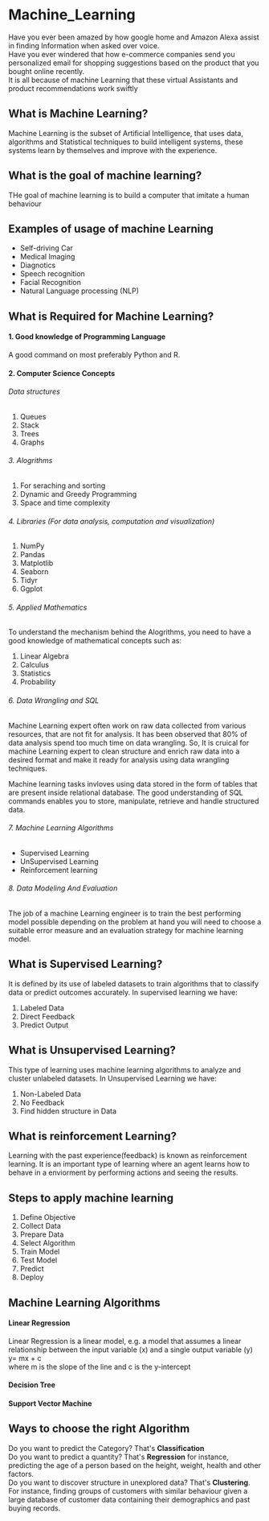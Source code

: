 # Machine_Learning
Have you ever been amazed by how google home and Amazon Alexa assist in finding Information when asked over voice.
</br>
Have you ever windered that how e-commerce companies send you personalized email for shopping suggestions
based on the product that you bought online recently.
</br>
It is all because of machine Learning that these virtual Assistants and product recommendations work swiftly

## What is Machine Learning?
Machine Learning is the subset of Artificial Intelligence, that uses data, algorithms and Statistical techniques to build intelligent systems, these systems learn by themselves and improve with the experience.

## What is the goal of machine learning?
THe goal of machine learning is to build a computer that imitate a human behaviour

## Examples of usage of machine Learning

<ul>
<li>Self-driving Car</li>
<li>Medical Imaging</li>
<li>Diagnotics</li>
<li>Speech recognition</li>
<li>Facial Recognition</li>
<li>Natural Language processing (NLP)</li>
</ul>

## What is Required for Machine Learning?

#### 1. Good knowledge of Programming Language
A good command on most preferably Python and R.

#### 2. Computer Science Concepts
###### Data structures
1. Queues
2. Stack
3. Trees
4. Graphs

###### 3. Alogrithms
1. For seraching and sorting
2. Dynamic and Greedy Programming
3. Space and time complexity


###### 4. Libraries (For data analysis, computation and visualization)
1. NumPy
2. Pandas
3. Matplotlib
4. Seaborn
5. Tidyr
6. Ggplot

###### 5. Applied Mathematics
To understand the mechanism behind the Alogrithms, you need to have a good knowledge of mathematical concepts such as:
1. Linear Algebra
2. Calculus
3. Statistics
4. Probability


###### 6. Data Wrangling and SQL
Machine Learning expert often work on raw data collected from various resources, that are not fit for analysis. It has been observed that 80% of data analysis spend too much time on data wrangling. So, It is cruical for machine Learning expert to clean structure and enrich raw data into a desired format and make it ready for analysis using data wrangling techniques.

Machine learning tasks invloves using data stored in the form of tables that are present inside relational database. The good understanding of SQL commands enables you to store, manipulate, retrieve and handle structured data.

###### 7. Machine Learning Algorithms

<ul>
<li>Supervised Learning</li>
<li>UnSupervised Learning</li>
<li>Reinforcement learning</li>
</ul>

###### 8. Data Modeling And Evaluation

The job of a machine Learning engineer is to train the best performing model possible depending on the problem at hand you will need to choose a suitable error measure and an evaluation strategy for machine learning model.

## What is Supervised Learning?
It is defined by its use of labeled datasets to train algorithms that to classify data or predict outcomes accurately.
In supervised learning we have:
1. Labeled Data
2. Direct Feedback
3. Predict Output

## What is Unsupervised Learning?
This type of learning uses machine learning algorithms to analyze and cluster unlabeled datasets.
In Unsupervised Learning we have:
1. Non-Labeled Data
2. No Feedback
3. Find hidden structure in Data

## What is reinforcement Learning?
Learning with the past experience(feedback) is known as reinforcement learning. It is an important type of learning where an agent learns how to behave in a enviorment by performing actions and seeing the results.




## Steps to apply machine learning 
1. Define Objective
2. Collect Data
3. Prepare Data
4. Select Algorithm
5. Train Model
4. Test Model
5. Predict
6. Deploy


## Machine Learning Algorithms

#### Linear Regression
Linear Regression is a linear model, e.g. a model that assumes a linear relationship between the input variable (x) and a single output variable (y)<br> 
y= mx + c
<br>
where m is the slope of the line
and c is the y-intercept

#### Decision Tree
#### Support Vector Machine

## Ways to choose the right Algorithm

Do you want to predict the Category? That's **Classification**<br>
Do you want to predict a quantity? That's **Regression** for instance, predicting the age of a person based on the height, weight, health and other factors. <br>
Do you want to discover structure in unexplored data? That's **Clustering**. For instance, finding groups of customers with similar behaviour given a large database of customer data containing their demographics and past buying records.



